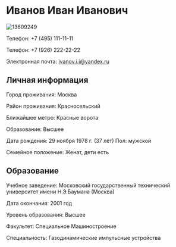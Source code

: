 # Иванов Иван Иванович

![13609249](https://github.com/stepanov-github/Information/assets/169553418/82d8a7f1-ab17-4c32-8df0-722023596e8e)






Телефон:
+7 (495) 111-11-11

Телефон:
+7 (926) 222-22-22

Электронная почта:
ivanov.i.i@yandex.ru




## Личная информация





Город проживания:
Москва 

Район проживания:
Красносельский

Ближайшее метро:
Красные ворота

Образование:
Высшее

Дата рождения:
29 ноября 1978 г. (37 лет)
Пол:
мужской

Семейное положение:
Женат, дети есть

## Образование




Учебное заведение:
Московский государственный технический университет имени Н.Э.Баумана (Москва)

Дата окончания:
2001 год

Уровень образования:
Высшее

Факультет:
Специальное Машиностроение

Специальность:
Газодинамические импульсные устройства
